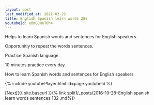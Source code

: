 ```yaml
---
layout: post
last_modified_at: 2021-03-29
title: English Spanish learn words 288 
youtubeId: uBmBJHuT0h4
---
```

 
 
Helps to learn Spanish words and sentences for English speakers.

Opportunitiy to repeat the words sentences. 

Practice Spanish language. 
 
10 minutes practice every day. 
 
How to learn Spanish words and sentences for English speakers 
 
{% include youtubePlayer.html id=page.youtubeId %}
 
 
[Next]({{ site.baseurl }}{% link  split1/_posts/2016-10-28-English spanish learn words sentences 132 .md%})
 
